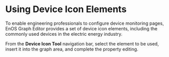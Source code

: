 # Using Device Icon Elements

To enable engineering professionals to configure device monitoring pages, EnOS Graph Editor provides a set of device icon elements, including the commonly used devices in the electric energy industry.

From the **Device Icon Tool** navigation bar, select the element to be used, insert it into the graph area, and complete the property editing. 
